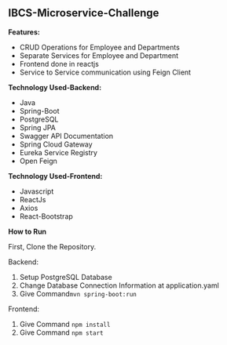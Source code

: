 # 
## IBCS-Microservice-Challenge



**Features:**
- CRUD Operations for Employee and Departments
- Separate Services for Employee and Department
- Frontend done in reactjs
- Service to Service communication using Feign Client

**Technology Used-Backend:**
- Java
- Spring-Boot
- PostgreSQL
- Spring JPA
- Swagger API Documentation
- Spring Cloud Gateway
- Eureka Service Registry
- Open Feign

**Technology Used-Frontend:**
- Javascript
- ReactJs
- Axios
- React-Bootstrap

**How to Run**

First, Clone the Repository.

Backend:
1. Setup PostgreSQL Database
2. Change Database Connection Information at application.yaml
3. Give Command`mvn spring-boot:run`

Frontend:
1. Give Command `npm install`
2. Give Command `npm start`
